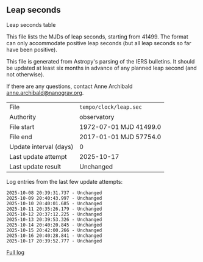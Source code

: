 
## Leap seconds

Leap seconds table

This file lists the MJDs of leap seconds, starting from 41499.
The format can only accommodate positive leap seconds (but all
leap seconds so far have been positive).

This file is generated from Astropy's parsing of the IERS
bulletins. It should be updated at least six months in advance
of any planned leap second (and not otherwise).

If there are any questions, contact Anne Archibald
<anne.archibald@nanograv.org>.

|     |     |
|:--- |:--- |
| File | `tempo/clock/leap.sec` |
| Authority | observatory |
| File start | 1972-07-01 MJD 41499.0 |
| File end | 2017-01-01 MJD 57754.0 |
| Update interval (days) | 0 |
| Last update attempt | 2025-10-17 |
| Last update result | Unchanged |

Log entries from the last few update attempts:
```
2025-10-08 20:39:31.737 - Unchanged
2025-10-09 20:40:43.997 - Unchanged
2025-10-10 20:40:01.685 - Unchanged
2025-10-11 20:35:26.179 - Unchanged
2025-10-12 20:37:12.225 - Unchanged
2025-10-13 20:39:53.326 - Unchanged
2025-10-14 20:40:20.845 - Unchanged
2025-10-15 20:42:00.266 - Unchanged
2025-10-16 20:40:28.841 - Unchanged
2025-10-17 20:39:52.777 - Unchanged
```
[Full log](https://raw.githubusercontent.com/ipta/pulsar-clock-corrections/main/log/tempo/clock/leap.sec.log)

